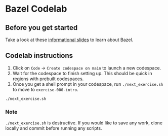 # Bazel Codelab

## Before you get started
Take a look at these [informational slides](https://docs.google.com/presentation/d/1CpgAwaPEjJI-q-29FhGBQk0M7iZDxbPAJYjI8s57KmA/edit#slide=id.p) to learn about Bazel.

## Codelab instructions
1. Click on `Code` -> `Create codespace on main` to launch a new codespace.
1. Wait for the codespace to finish setting up. This should be quick in regions with prebuilt codespaces. 
1. Once you get a shell prompt in your codespace, run `./next_exercise.sh` to move to `exercise-000-intro`.

```bash
./next_exercise.sh
```

### Note
`./next_exercise.sh` is destructive. If you would like to save any work, clone locally and commit before running any scripts.
